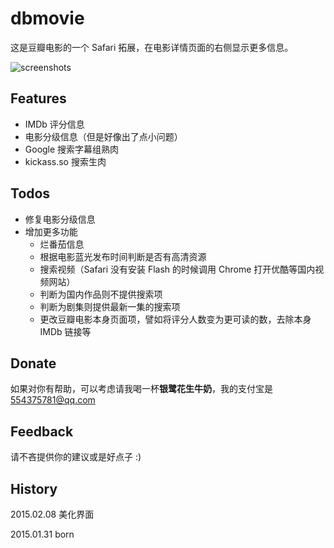 # dbmovie

这是豆瓣电影的一个 Safari 拓展，在电影详情页面的右侧显示更多信息。

![screenshots](http://i.imgur.com/PaFfsQV.png)

## Features

* IMDb 评分信息
* 电影分级信息（但是好像出了点小问题）
* Google 搜索字幕组熟肉
* kickass.so 搜索生肉

## Todos

* 修复电影分级信息
* 增加更多功能
	* 烂番茄信息
	* 根据电影蓝光发布时间判断是否有高清资源
	* 搜索视频（Safari 没有安装 Flash 的时候调用 Chrome 打开优酷等国内视频网站）
	* 判断为国内作品则不提供搜索项
	* 判断为剧集则提供最新一集的搜索项
	* 更改豆瓣电影本身页面项，譬如将评分人数变为更可读的数，去除本身 IMDb 链接等

## Donate

如果对你有帮助，可以考虑请我喝一杯**银鹭花生牛奶**，我的支付宝是 554375781@qq.com

## Feedback

请不吝提供你的建议或是好点子 :)

## History

2015.02.08 美化界面

2015.01.31 born